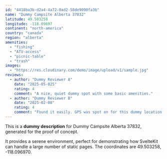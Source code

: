 ```yaml
---
id: "4418ba3b-d2a4-4a72-8ad2-58de9090fa3b"
name: "Dummy Campsite Alberta 37832"
latitude: 49.503258
longitude: -118.09697
continent: "north-america"
country: "canada"
region: "alberta"
amenities:
  - "fishing"
  - "ATV-access"
  - "picnic-table"
  - "trash"
images:
  - "https://res.cloudinary.com/demo/image/upload/v1/sample.jpg"
reviews:
  - author: "Dummy Reviewer A"
    date: "2025-05-025"
    rating: 4
    comment: "A nice, quiet dummy spot with some basic amenities."
  - author: "Dummy Reviewer B"
    date: "2025-02-08"
    rating: 4
    comment: "Found it easily. GPS was spot on for this dummy location."
---
```


This is a **dummy description** for Dummy Campsite Alberta 37832, generated for the proof of concept.

It provides a serene environment, perfect for demonstrating how SvelteKit can handle a large number of static pages. The coordinates are 49.503258, -118.096970.
